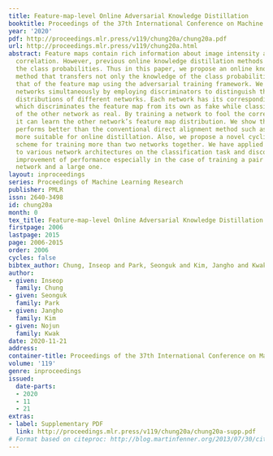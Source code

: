 ```yaml
---
title: Feature-map-level Online Adversarial Knowledge Distillation
booktitle: Proceedings of the 37th International Conference on Machine Learning
year: '2020'
pdf: http://proceedings.mlr.press/v119/chung20a/chung20a.pdf
url: http://proceedings.mlr.press/v119/chung20a.html
abstract: Feature maps contain rich information about image intensity and spatial
  correlation. However, previous online knowledge distillation methods only utilize
  the class probabilities. Thus in this paper, we propose an online knowledge distillation
  method that transfers not only the knowledge of the class probabilities but also
  that of the feature map using the adversarial training framework. We train multiple
  networks simultaneously by employing discriminators to distinguish the feature map
  distributions of different networks. Each network has its corresponding discriminator
  which discriminates the feature map from its own as fake while classifying that
  of the other network as real. By training a network to fool the corresponding discriminator,
  it can learn the other network’s feature map distribution. We show that our method
  performs better than the conventional direct alignment method such as L1 and is
  more suitable for online distillation. Also, we propose a novel cyclic learning
  scheme for training more than two networks together. We have applied our method
  to various network architectures on the classification task and discovered a significant
  improvement of performance especially in the case of training a pair of a small
  network and a large one.
layout: inproceedings
series: Proceedings of Machine Learning Research
publisher: PMLR
issn: 2640-3498
id: chung20a
month: 0
tex_title: Feature-map-level Online Adversarial Knowledge Distillation
firstpage: 2006
lastpage: 2015
page: 2006-2015
order: 2006
cycles: false
bibtex_author: Chung, Inseop and Park, Seonguk and Kim, Jangho and Kwak, Nojun
author:
- given: Inseop
  family: Chung
- given: Seonguk
  family: Park
- given: Jangho
  family: Kim
- given: Nojun
  family: Kwak
date: 2020-11-21
address: 
container-title: Proceedings of the 37th International Conference on Machine Learning
volume: '119'
genre: inproceedings
issued:
  date-parts:
  - 2020
  - 11
  - 21
extras:
- label: Supplementary PDF
  link: http://proceedings.mlr.press/v119/chung20a/chung20a-supp.pdf
# Format based on citeproc: http://blog.martinfenner.org/2013/07/30/citeproc-yaml-for-bibliographies/
---
```

